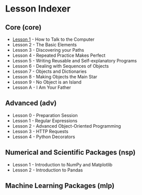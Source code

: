 # Lesson Indexer

## Core (core)

- [Lesson 1]("core_lesson1/") - How to Talk to the Computer
- Lesson 2 - The Basic Elements
- Lesson 3 - Discovering your Paths
- Lesson 4 - Repeated Practice Makes Perfect
- Lesson 5 - Writing Reusable and Self-explanatory Programs
- Lesson 6 - Dealing with Sequences of Objects
- Lesson 7 - Objects and Dictionaries
- Lesson 8 - Making Objects the Main Star
- Lesson 9 - No Object is an Island
- Lesson A - I Am Your Father

## Advanced (adv)

- Lesson 0 - Preparation Session
- Lesson 1 - Regular Expressions
- Lesson 2 - Advanced Object-Oriented Programming
- Lesson 3 - HTTP Requests
- Lesson 4 - Python Decorators

## Numerical and Scientific Packages (nsp)

- Lesson 1 - Introduction to NumPy and Matplotlib
- Lesson 2 - Introduction to Pandas

## Machine Learning Packages (mlp)
